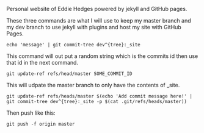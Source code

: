 Personal website of Eddie Hedges powered by jekyll and GitHub pages.

These three commands are what I will use to keep my master branch and my dev branch to use jekyll
with plugins and host my site with GitHub Pages.

`echo 'message' | git commit-tree dev^{tree}:_site`

This command will out put a random string which is the commits id then use that id in the next command.

`git update-ref refs/head/master SOME_COMMIT_ID`

This will udpate the master branch to only have the contents of _site.

`git update-ref refs/heads/master $(echo 'Add commit message here!' | git commit-tree dev^{tree}:_site -p $(cat .git/refs/heads/master))`

Then push like this:

`git push -f origin master`